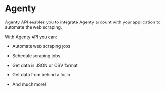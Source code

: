 # Agenty

Agenty API enables you to integrate Agenty account with your application to automate the web scraping.

With Agenty API you can:

- Automate web scraping jobs

- Schedule scraping jobs

- Get data in JSON or CSV format

- Get data from behind a login

- And much more!
